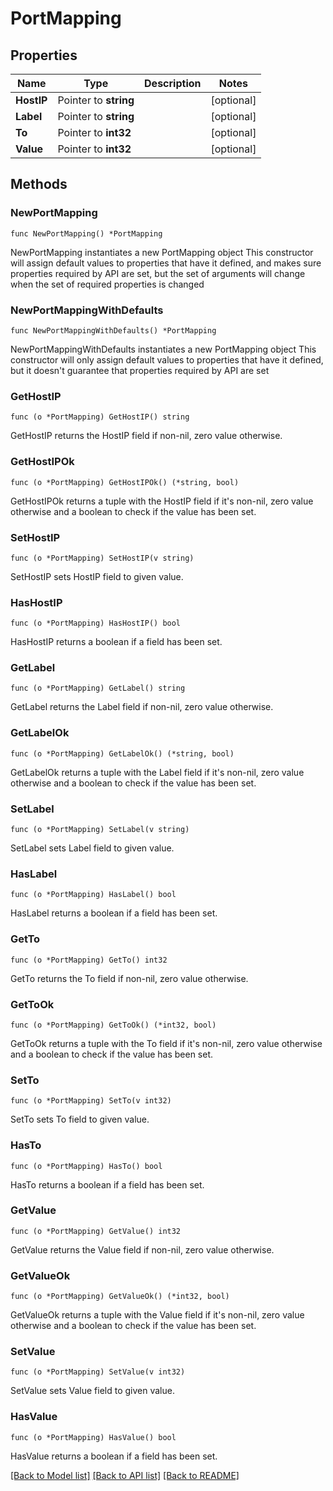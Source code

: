 # PortMapping

## Properties

Name | Type | Description | Notes
------------ | ------------- | ------------- | -------------
**HostIP** | Pointer to **string** |  | [optional] 
**Label** | Pointer to **string** |  | [optional] 
**To** | Pointer to **int32** |  | [optional] 
**Value** | Pointer to **int32** |  | [optional] 

## Methods

### NewPortMapping

`func NewPortMapping() *PortMapping`

NewPortMapping instantiates a new PortMapping object
This constructor will assign default values to properties that have it defined,
and makes sure properties required by API are set, but the set of arguments
will change when the set of required properties is changed

### NewPortMappingWithDefaults

`func NewPortMappingWithDefaults() *PortMapping`

NewPortMappingWithDefaults instantiates a new PortMapping object
This constructor will only assign default values to properties that have it defined,
but it doesn't guarantee that properties required by API are set

### GetHostIP

`func (o *PortMapping) GetHostIP() string`

GetHostIP returns the HostIP field if non-nil, zero value otherwise.

### GetHostIPOk

`func (o *PortMapping) GetHostIPOk() (*string, bool)`

GetHostIPOk returns a tuple with the HostIP field if it's non-nil, zero value otherwise
and a boolean to check if the value has been set.

### SetHostIP

`func (o *PortMapping) SetHostIP(v string)`

SetHostIP sets HostIP field to given value.

### HasHostIP

`func (o *PortMapping) HasHostIP() bool`

HasHostIP returns a boolean if a field has been set.

### GetLabel

`func (o *PortMapping) GetLabel() string`

GetLabel returns the Label field if non-nil, zero value otherwise.

### GetLabelOk

`func (o *PortMapping) GetLabelOk() (*string, bool)`

GetLabelOk returns a tuple with the Label field if it's non-nil, zero value otherwise
and a boolean to check if the value has been set.

### SetLabel

`func (o *PortMapping) SetLabel(v string)`

SetLabel sets Label field to given value.

### HasLabel

`func (o *PortMapping) HasLabel() bool`

HasLabel returns a boolean if a field has been set.

### GetTo

`func (o *PortMapping) GetTo() int32`

GetTo returns the To field if non-nil, zero value otherwise.

### GetToOk

`func (o *PortMapping) GetToOk() (*int32, bool)`

GetToOk returns a tuple with the To field if it's non-nil, zero value otherwise
and a boolean to check if the value has been set.

### SetTo

`func (o *PortMapping) SetTo(v int32)`

SetTo sets To field to given value.

### HasTo

`func (o *PortMapping) HasTo() bool`

HasTo returns a boolean if a field has been set.

### GetValue

`func (o *PortMapping) GetValue() int32`

GetValue returns the Value field if non-nil, zero value otherwise.

### GetValueOk

`func (o *PortMapping) GetValueOk() (*int32, bool)`

GetValueOk returns a tuple with the Value field if it's non-nil, zero value otherwise
and a boolean to check if the value has been set.

### SetValue

`func (o *PortMapping) SetValue(v int32)`

SetValue sets Value field to given value.

### HasValue

`func (o *PortMapping) HasValue() bool`

HasValue returns a boolean if a field has been set.


[[Back to Model list]](../README.md#documentation-for-models) [[Back to API list]](../README.md#documentation-for-api-endpoints) [[Back to README]](../README.md)


